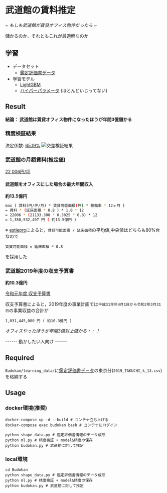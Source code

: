 # 武道館の賃料推定

~ *もしも武道館が賃貸オフィス物件だったら* ~

儲かるのか，それともこれが最適解なのか

## 学習

* データセット
    * [鑑定評価書データ](https://www.land.mlit.go.jp/landPrice/CSVDownloadServlet)
* 学習モデル
    * [LightGBM](https://lightgbm.readthedocs.io/en/latest/)
    * [ハイパーパラメータ](https://github.com/mynkit/Budokan_Rent_Estimate/blob/master/Budokan/accuracy/result.json) (ほとんどいじってない)

## Result

**結論： 武道館は賃貸オフィス物件になったほうが年間3億儲かる**

### 精度検証結果

決定係数: [65.19%](https://github.com/mynkit/Budokan_Rent_Estimate/blob/master/Budokan/accuracy/result.json)
![交差検証結果](https://github.com/mynkit/Budokan_Rent_Estimate/blob/master/Budokan/accuracy/accuracy.png)

### 武道館の月額賃料(推定値)

[22,006円/坪](https://github.com/mynkit/Budokan_Rent_Estimate/blob/master/Budokan/result/budokan_rent_tsubo.json)

#### 武道館をオフィスにした場合の最大年間収入

**約13.5億円**

```sh
max ( 賃料(円/坪/月) * 賃貸可能面積(坪) * 稼働率 * 12ヶ月 )
= 賃料 * (延床面積 * 0.8 ) * 1.0 * 12
= 22006 * (21133.300 * 0.3025 * 0.8) * 12
= 1,350,532,497 円 ( 約13.5億円 )
```

※ [estiepro](https://pro.estie.jp/)によると，`賃貸可能面積 / 延床面積`の平均値,中央値はどちらも80%台なので
```
賃貸可能面積 = 延床面積 * 0.8
```
を採用した

### 武道館2019年度の収支予算書

**約10.3億円**

[令和元年度 収支予算書](https://www.nipponbudokan.or.jp/pdf/about/R01yosan.pdf)

収支予算書によると，2019年度の事業計画では`平成31年年4月1日から令和2年3月31日`の事業収益の合計が

```
1,031,445,000 円 ( 約10.3億円 )
```

*オフィスやったほうが年間3億以上儲かる・・！*

------ 動かしたい人向け ------

## Required

`Budokan/learning_data/`に[鑑定評価書データ](https://www.land.mlit.go.jp/landPrice/CSVDownloadServlet)の東京分(`2019_TAKUCHI_k_13.csv`)を格納する

## Usage

### docker環境(推奨)

```shell
docker-compose up -d --build # コンテナ立ち上げる
docker-compose exec budokan bash # コンテナにログイン

python shape_data.py # 鑑定評価書情報のデータ成形
python ml.py # 精度検証 + model&精度の保存
python budokan.py # 武道館に対して推定
```

### local環境

```shell
cd Budokan
python shape_data.py # 鑑定評価書情報のデータ成形
python ml.py # 精度検証 + model&精度の保存
python budokan.py # 武道館に対して推定
```